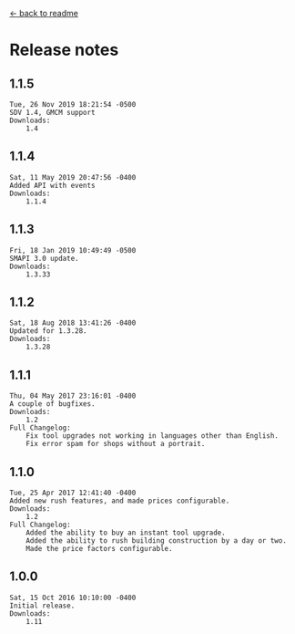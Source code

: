 ﻿﻿[← back to readme](README.md)

# Release notes
## 1.1.5
```
Tue, 26 Nov 2019 18:21:54 -0500
SDV 1.4, GMCM support
Downloads:
    1.4
```

## 1.1.4
```
Sat, 11 May 2019 20:47:56 -0400
Added API with events
Downloads:
    1.1.4
```

## 1.1.3
```
Fri, 18 Jan 2019 10:49:49 -0500
SMAPI 3.0 update.
Downloads:
    1.3.33
```

## 1.1.2
```
Sat, 18 Aug 2018 13:41:26 -0400
Updated for 1.3.28.
Downloads:
    1.3.28
```

## 1.1.1
```
Thu, 04 May 2017 23:16:01 -0400
A couple of bugfixes.
Downloads:
    1.2
Full Changelog:
    Fix tool upgrades not working in languages other than English.
    Fix error spam for shops without a portrait.
```

## 1.1.0
```
Tue, 25 Apr 2017 12:41:40 -0400
Added new rush features, and made prices configurable.
Downloads:
    1.2
Full Changelog:
    Added the ability to buy an instant tool upgrade.
    Added the ability to rush building construction by a day or two.
    Made the price factors configurable.
```

## 1.0.0
```
Sat, 15 Oct 2016 10:10:00 -0400
Initial release.
Downloads:
    1.11
```
